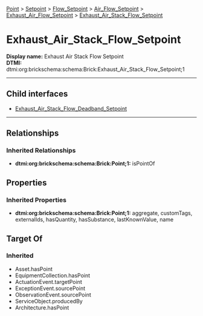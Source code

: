 [Point](../../../../../Point.md) > [Setpoint](../../../../Setpoint.md) > [Flow_Setpoint](../../../Flow_Setpoint.md) > [Air_Flow_Setpoint](../../Air_Flow_Setpoint.md) > [Exhaust_Air_Flow_Setpoint](../Exhaust_Air_Flow_Setpoint.md) > [Exhaust_Air_Stack_Flow_Setpoint](.)
# Exhaust_Air_Stack_Flow_Setpoint

**Display name:** Exhaust Air Stack Flow Setpoint<br />
**DTMI:** dtmi:org:brickschema:schema:Brick:Exhaust_Air_Stack_Flow_Setpoint;1

---


## Child interfaces
* [Exhaust_Air_Stack_Flow_Deadband_Setpoint](Exhaust_Air_Stack_Flow_Deadband_Setpoint.md)

---
## Relationships
### Inherited Relationships
* **dtmi:org:brickschema:schema:Brick:Point;1:** isPointOf
## Properties
### Inherited Properties
* **dtmi:org:brickschema:schema:Brick:Point;1:** aggregate, customTags, externalIds, hasQuantity, hasSubstance, lastKnownValue, name
## Target Of
### Inherited
* Asset.hasPoint
* EquipmentCollection.hasPoint
* ActuationEvent.targetPoint
* ExceptionEvent.sourcePoint
* ObservationEvent.sourcePoint
* ServiceObject.producedBy
* Architecture.hasPoint
